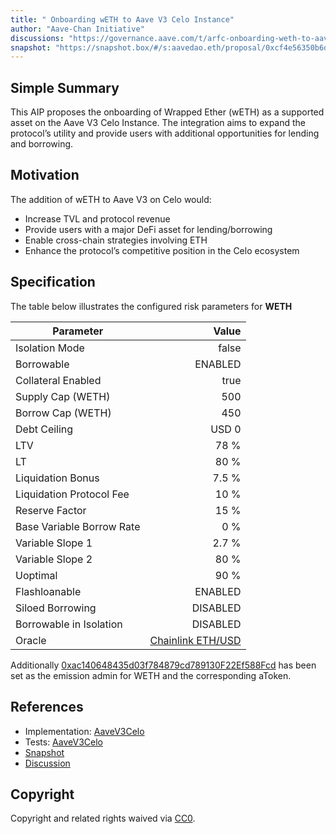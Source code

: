```yaml
---
title: " Onboarding wETH to Aave V3 Celo Instance"
author: "Aave-Chan Initiative"
discussions: "https://governance.aave.com/t/arfc-onboarding-weth-to-aave-v3-celo-instance/21750"
snapshot: "https://snapshot.box/#/s:aavedao.eth/proposal/0xcf4e56350b6dc4615f4206a02d41c8f5958bc9a71594bed975e2657c9bc0b9b8"
---
```


## Simple Summary

This AIP proposes the onboarding of Wrapped Ether (wETH) as a supported asset on the Aave V3 Celo Instance. The integration aims to expand the protocol’s utility and provide users with additional opportunities for lending and borrowing.

## Motivation

The addition of wETH to Aave V3 on Celo would:

- Increase TVL and protocol revenue
- Provide users with a major DeFi asset for lending/borrowing
- Enable cross-chain strategies involving ETH
- Enhance the protocol’s competitive position in the Celo ecosystem

## Specification

The table below illustrates the configured risk parameters for **WETH**

| Parameter                 |                                                                                      Value |
| ------------------------- | -----------------------------------------------------------------------------------------: |
| Isolation Mode            |                                                                                      false |
| Borrowable                |                                                                                    ENABLED |
| Collateral Enabled        |                                                                                       true |
| Supply Cap (WETH)         |                                                                                        500 |
| Borrow Cap (WETH)         |                                                                                        450 |
| Debt Ceiling              |                                                                                      USD 0 |
| LTV                       |                                                                                       78 % |
| LT                        |                                                                                       80 % |
| Liquidation Bonus         |                                                                                      7.5 % |
| Liquidation Protocol Fee  |                                                                                       10 % |
| Reserve Factor            |                                                                                       15 % |
| Base Variable Borrow Rate |                                                                                        0 % |
| Variable Slope 1          |                                                                                      2.7 % |
| Variable Slope 2          |                                                                                       80 % |
| Uoptimal                  |                                                                                       90 % |
| Flashloanable             |                                                                                    ENABLED |
| Siloed Borrowing          |                                                                                   DISABLED |
| Borrowable in Isolation   |                                                                                   DISABLED |
| Oracle                    | [Chainlink ETH/USD](https://celoscan.io/address/0x1FcD30A73D67639c1cD89ff5746E7585731c083B) |

Additionally [0xac140648435d03f784879cd789130F22Ef588Fcd](https://celoscan.io/address/0xac140648435d03f784879cd789130F22Ef588Fcd) has been set as the emission admin for WETH and the corresponding aToken.

## References

- Implementation: [AaveV3Celo](https://github.com/bgd-labs/aave-proposals-v3/blob/main/src/20250515_AaveV3Celo_OnboardingWETHToAaveV3CeloInstance/AaveV3Celo_OnboardingWETHToAaveV3CeloInstance_20250515.sol)
- Tests: [AaveV3Celo](https://github.com/bgd-labs/aave-proposals-v3/blob/main/src/20250515_AaveV3Celo_OnboardingWETHToAaveV3CeloInstance/AaveV3Celo_OnboardingWETHToAaveV3CeloInstance_20250515.t.sol)
- [Snapshot](https://snapshot.box/#/s:aavedao.eth/proposal/0xcf4e56350b6dc4615f4206a02d41c8f5958bc9a71594bed975e2657c9bc0b9b8)
- [Discussion](https://governance.aave.com/t/arfc-onboarding-weth-to-aave-v3-celo-instance/21750)

## Copyright

Copyright and related rights waived via [CC0](https://creativecommons.org/publicdomain/zero/1.0/).
